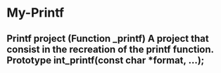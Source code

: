 # My-Printf

## Printf project (Function _printf) A project that consist in the recreation of the printf function. Prototype int_printf(const char *format, ...);